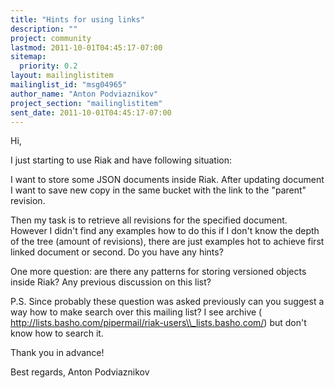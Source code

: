 ```yaml
---
title: "Hints for using links"
description: ""
project: community
lastmod: 2011-10-01T04:45:17-07:00
sitemap:
  priority: 0.2
layout: mailinglistitem
mailinglist_id: "msg04965"
author_name: "Anton Podviaznikov"
project_section: "mailinglistitem"
sent_date: 2011-10-01T04:45:17-07:00
---
```



Hi,

I just starting to use Riak and have following situation:

I want to store some JSON documents inside Riak. After updating document I
want to save new copy in the same bucket with the link to the "parent"
revision.

Then my task is to retrieve all revisions for the specified document.
However I didn't find any examples how to do this if I don't know the depth
of the tree (amount of revisions), there are just examples hot to achieve
first linked document or second. Do you have any hints?

One more question: are there any patterns for storing versioned objects
inside Riak? Any previous discussion on this list?

P.S. Since probably these question was asked previously can you suggest a
way how to make search over this mailing list? I see archive (
http://lists.basho.com/pipermail/riak-users\\_lists.basho.com/) but don't
know how to search it.

Thank you in advance!

Best regards,
Anton Podviaznikov
